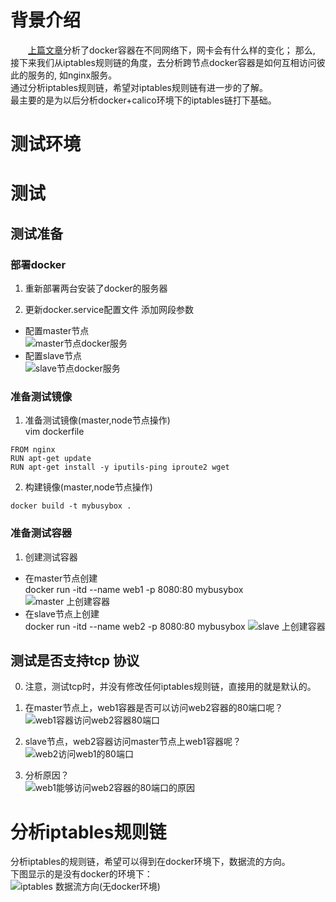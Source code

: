 # 背景介绍   
&ensp;&ensp;&ensp;&ensp;[上篇文章](https://www.jianshu.com/p/14f313520df7)分析了docker容器在不同网络下，网卡会有什么样的变化； 那么, 接下来我们从iptables规则链的角度，去分析跨节点docker容器是如何互相访问彼此的服务的, 如nginx服务。   
通过分析iptables规则链，希望对iptables规则链有进一步的了解。   
最主要的是为以后分析docker+calico环境下的iptables链打下基础。   

# 测试环境






# 测试   
## 测试准备  
### 部署docker  
1. 重新部署两台安装了docker的服务器  

2. 更新docker.service配置文件 
添加网段参数  
- 配置master节点   
![master节点docker服务](https://note.youdao.com/yws/public/resource/325637fdd3e566a5d270882de12217ce/xmlnote/353F601C67DB4B2D8F61D6BFC81C797E/22072)
- 配置slave节点  
![slave节点docker服务](https://note.youdao.com/yws/public/resource/325637fdd3e566a5d270882de12217ce/xmlnote/8E0B7857592A4A6B8A17B5DC53C457C7/22074)     


### 准备测试镜像  
1. 准备测试镜像(master,node节点操作)    
vim dockerfile   
```
FROM nginx
RUN apt-get update 
RUN apt-get install -y iputils-ping iproute2 wget
```
2. 构建镜像(master,node节点操作)  
```
docker build -t mybusybox .
```

### 准备测试容器    
1. 创建测试容器   
- 在master节点创建  
docker run -itd --name web1 -p 8080:80 mybusybox
![master 上创建容器](https://note.youdao.com/yws/public/resource/325637fdd3e566a5d270882de12217ce/xmlnote/6797C58E91C943058B814F1B967FCA90/22081)    
- 在slave节点上创建   
docker run -itd --name web2 -p 8080:80 mybusybox
![slave 上创建容器](https://note.youdao.com/yws/public/resource/325637fdd3e566a5d270882de12217ce/xmlnote/B24B7C9429AC427FBE78E504920AC124/22079) 

## 测试是否支持tcp 协议   
0. 注意，测试tcp时，并没有修改任何iptables规则链，直接用的就是默认的。   

1. 在master节点上，web1容器是否可以访问web2容器的80端口呢？   
![web1容器访问web2容器80端口](https://note.youdao.com/yws/public/resource/325637fdd3e566a5d270882de12217ce/xmlnote/851735EFC0554CC7B224D8C9C5AF966D/22083)    

2. slave节点，web2容器访问master节点上web1容器呢？  
![web2访问web1的80端口](https://note.youdao.com/yws/public/resource/325637fdd3e566a5d270882de12217ce/xmlnote/8F22379D86664CE89914FE00900E3E70/22085)  
3. 分析原因？  
![web1能够访问web2容器的80端口的原因](https://note.youdao.com/yws/public/resource/325637fdd3e566a5d270882de12217ce/xmlnote/6EB9938E24AE440EA5F8C868A2DAC3BC/22087)        


# 分析iptables规则链    
分析iptables的规则链，希望可以得到在docker环境下，数据流的方向。   
下图显示的是没有docker的环境下：  
![iptables 数据流方向(无docker环境)](https://note.youdao.com/yws/public/resource/325637fdd3e566a5d270882de12217ce/xmlnote/D768237BFA004C4A96288191CB27EDAD/22103)   








